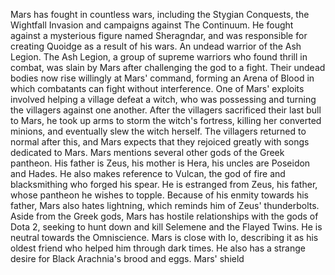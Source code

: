 
Mars has fought in countless wars, including the Stygian Conquests, the Wightfall Invasion and campaigns against The Continuum. He fought against a mysterious figure named Sheragndar, and was responsible for creating Quoidge as a result of his wars.
An undead warrior of the Ash Legion.
The Ash Legion, a group of supreme warriors who found thrill in combat, was slain by Mars after challenging the god to a fight. Their undead bodies now rise willingly at Mars' command, forming an Arena of Blood in which combatants can fight without interference.
One of Mars' exploits involved helping a village defeat a witch, who was possessing and turning the villagers against one another. After the villagers sacrificed their last bull to Mars, he took up arms to storm the witch's fortress, killing her converted minions, and eventually slew the witch herself. The villagers returned to normal after this, and Mars expects that they rejoiced greatly with songs dedicated to Mars.
Mars mentions several other gods of the Greek pantheon. His father is Zeus, his mother is Hera, his uncles are Poseidon and Hades. He also makes reference to Vulcan, the god of fire and blacksmithing who forged his spear.
He is estranged from Zeus, his father, whose pantheon he wishes to topple. Because of his enmity towards his father, Mars also hates lightning, which reminds him of Zeus' thunderbolts.
Aside from the Greek gods, Mars has hostile relationships with the gods of Dota 2, seeking to hunt down and kill Selemene and the Flayed Twins. He is neutral towards the Omniscience.
Mars is close with Io, describing it as his oldest friend who helped him through dark times. He also has a strange desire for Black Arachnia's brood and eggs.
Mars' shield
